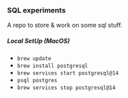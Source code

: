 ### SQL experiments

A repo to store & work on some sql stuff.

##### Local SetUp (MacOS)

- `brew update`
- `brew install postgresql`
- `brew services start postgresql@14`
- `psql postgres`
- `brew services stop postgresql@14`